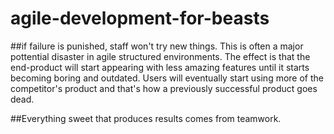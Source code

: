 # agile-development-for-beasts

##if failure is punished, staff won't try new things.
This is often a major pottential disaster in agile structured environments. The effect is that the end-product will 
start appearing with less amazing features until it starts becoming boring and outdated. Users will eventually start
using more of the competitor's product and that's how a previously successful product goes dead.


##Everything sweet that produces results comes from teamwork.
